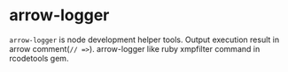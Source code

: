 # arrow-logger
`arrow-logger` is node development helper tools. Output execution result in arrow comment(`// =>`). arrow-logger like ruby xmpfilter command in rcodetools gem.
